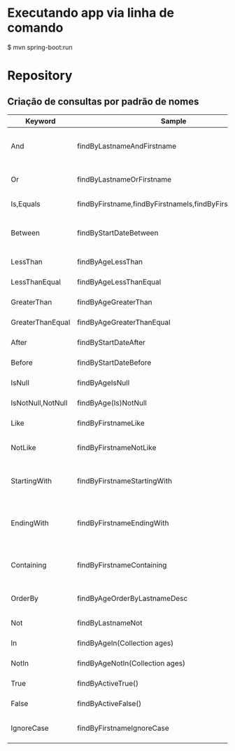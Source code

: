 # Executando app via linha de comando

$ mvn spring-boot:run

# Repository

## Criação de consultas por padrão de nomes

| Keyword           |	Sample                                                     |	JPQL snippet                                                     |
|-------------------|------------------------------------------------------------|-------------------------------------------------------------------|
| And               | findByLastnameAndFirstname                                 | … where x.lastname = ?1 and x.firstname = ?2                      |
| Or                | findByLastnameOrFirstname                                  | … where x.lastname = ?1 or x.firstname = ?2                       |
| Is,Equals         | findByFirstname,findByFirstnameIs,findByFirstnameEquals    | … where x.firstname = ?1                                          |
| Between           | findByStartDateBetween                                     | … where x.startDate between ?1 and ?2                             |
| LessThan          | findByAgeLessThan                                          | … where x.age < ?1                                                |
| LessThanEqual     | findByAgeLessThanEqual                                     | … where x.age <= ?1                                               |
| GreaterThan       | findByAgeGreaterThan                                       | … where x.age > ?1                                                |
| GreaterThanEqual  | findByAgeGreaterThanEqual                                  | … where x.age >= ?1                                               |
| After             | findByStartDateAfter                                       | … where x.startDate > ?1                                          |
| Before            | findByStartDateBefore                                      | … where x.startDate < ?1                                          |
| IsNull            | findByAgeIsNull                                            | … where x.age is null                                             |
| IsNotNull,NotNull | findByAge(Is)NotNull                                       | … where x.age not null                                            |
| Like              | findByFirstnameLike                                        | … where x.firstname like ?1                                       |
| NotLike           | findByFirstnameNotLike                                     | … where x.firstname not like ?1                                   |
| StartingWith      | findByFirstnameStartingWith                                | … where x.firstname like ?1 (parameter bound with appended %)     |
| EndingWith        | findByFirstnameEndingWith                                  | … where x.firstname like ?1 (parameter bound with prepended %)    |
| Containing        | findByFirstnameContaining                                  | … where x.firstname like ?1 (parameter bound wrapped in %)        |
| OrderBy           | findByAgeOrderByLastnameDesc                               | … where x.age = ?1 order by x.lastname desc                       |
| Not               | findByLastnameNot                                          | … where x.lastname <> ?1                                          |
| In                | findByAgeIn(Collection<Age> ages)                          | … where x.age in ?1                                               |
| NotIn             | findByAgeNotIn(Collection<Age> ages)                       | … where x.age not in ?1                                           |
| True              | findByActiveTrue()                                         | … where x.active = true                                           |
| False             | findByActiveFalse()                                        | … where x.active = false                                          |
| IgnoreCase        | findByFirstnameIgnoreCase                                  | … where UPPER(x.firstame) = UPPER(?1)                             |

